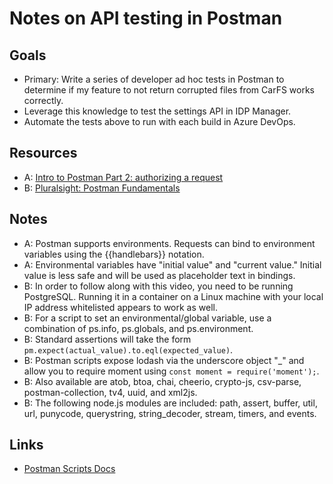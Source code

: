 # Notes on API testing in Postman

## Goals

* Primary: Write a series of developer ad hoc tests in Postman to determine if my feature to not return corrupted files from CarFS works correctly.
* Leverage this knowledge to test the settings API in IDP Manager.
* Automate the tests above to run with each build in Azure DevOps.

## Resources

* A: [Intro to Postman Part 2: authorizing a request](https://www.youtube.com/watch?v=Q23wkkfezfM)
* B: [Pluralsight: Postman Fundamentals](https://app.pluralsight.com/library/courses/postman-fundamentals/table-of-contents)

## Notes

* A: Postman supports environments. Requests can bind to environment variables using the {{handlebars}} notation.
* A: Environmental variables have "initial value" and "current value." Initial value is less safe and will be used as placeholder text in bindings.
* B: In order to follow along with this video, you need to be running PostgreSQL. Running it in a container on a Linux machine with your local IP address whitelisted appears to work as well.
* B: For a script to set an environmental/global variable, use a combination of ps.info, ps.globals, and ps.environment.
* B: Standard assertions will take the form ``pm.expect(actual_value).to.eql(expected_value)``.
* B: Postman scripts expose lodash via the underscore object "\_" and allow you to require moment using ``const moment = require('moment');``.
* B: Also available are atob, btoa, chai, cheerio, crypto-js, csv-parse, postman-collection, tv4, uuid, and xml2js.
* B: The following node.js modules are included: path, assert, buffer, util, url, punycode, querystring, string_decoder, stream, timers, and events.

## Links

* [Postman Scripts Docs](https://learning.getpostman.com/docs/postman/scripts/intro-to-scripts/)
